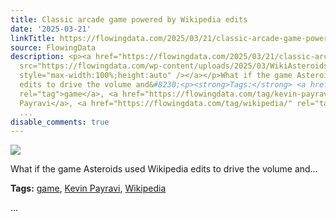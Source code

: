 ```yaml
---
title: Classic arcade game powered by Wikipedia edits
date: '2025-03-21'
linkTitle: https://flowingdata.com/2025/03/21/classic-arcade-game-powered-by-wikipedia-edits/
source: FlowingData
description: <p><a href="https://flowingdata.com/2025/03/21/classic-arcade-game-powered-by-wikipedia-edits/"><img
  src="https://flowingdata.com/wp-content/uploads/2025/03/WikiAsteroids-750x556.png"
  style="max-width:100%;height:auto" /></a></p>What if the game Asteroids used Wikipedia
  edits to drive the volume and&#8230;<p><strong>Tags:</strong> <a href="https://flowingdata.com/tag/game/"
  rel="tag">game</a>, <a href="https://flowingdata.com/tag/kevin-payravi/" rel="tag">Kevin
  Payravi</a>, <a href="https://flowingdata.com/tag/wikipedia/" rel="tag">Wikipedia</a></p>
  ...
disable_comments: true
---
```

<p><a href="https://flowingdata.com/2025/03/21/classic-arcade-game-powered-by-wikipedia-edits/"><img src="https://flowingdata.com/wp-content/uploads/2025/03/WikiAsteroids-750x556.png" style="max-width:100%;height:auto" /></a></p>What if the game Asteroids used Wikipedia edits to drive the volume and&#8230;<p><strong>Tags:</strong> <a href="https://flowingdata.com/tag/game/" rel="tag">game</a>, <a href="https://flowingdata.com/tag/kevin-payravi/" rel="tag">Kevin Payravi</a>, <a href="https://flowingdata.com/tag/wikipedia/" rel="tag">Wikipedia</a></p> ...